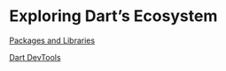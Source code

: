 # Exploring Dart’s Ecosystem

[Packages and Libraries](dart_ecosystem/packages_and_libraries.md)

[Dart DevTools](dart_ecosystem/dart_devtools.md)
